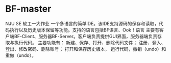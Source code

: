 # BF-master
NJU SE 软工一大作业
一个多语言的简单IDE。该IDE支持源码的保存和读取，代码执行以及历史版本保留等功能。支持的语言包括BF语言、Ook！语言
主要有客户端BF-Client、服务器BF-Server。客户端负责提供GUI界面，服务器端负责存取与执行代码。
主要功能有：
新建、保存、打开、删除代码文件；
注册、登入、登出、修改密码、删除账号；
打开和保存历史版本，
运行代码，撤销（undo）和重做（undo）。
